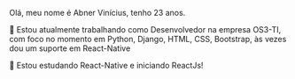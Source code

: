 Olá, meu nome é Abner Vinícius, tenho 23 anos.

🔭 Estou atualmente trabalhando como Desenvolvedor na empresa OS3-TI, com foco no momento em Python, Django, HTML, CSS, Bootstrap, 
às vezes dou um suporte em React-Native

🌱 Estou estudando React-Native e iniciando ReactJs!

